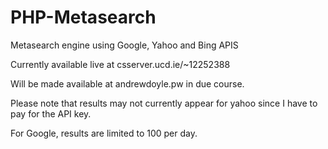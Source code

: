 PHP-Metasearch
==============

Metasearch engine using Google, Yahoo and Bing APIS


Currently available live at csserver.ucd.ie/~12252388

Will be made available at andrewdoyle.pw in due course. 

Please note that results may not currently appear for yahoo since I have to pay for the API key. 

For Google, results are limited to 100 per day. 
